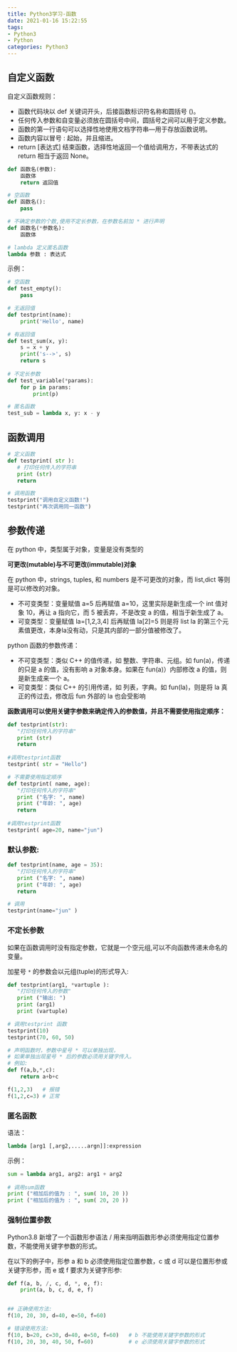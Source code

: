 ```yaml
---
title: Python3学习-函数
date: 2021-01-16 15:22:55
tags:
- Python3
- Python
categories: Python3
---
```


## 自定义函数

自定义函数规则：

* 函数代码块以 def 关键词开头，后接函数标识符名称和圆括号 ()。
* 任何传入参数和自变量必须放在圆括号中间，圆括号之间可以用于定义参数。
* 函数的第一行语句可以选择性地使用文档字符串—用于存放函数说明。
* 函数内容以冒号 : 起始，并且缩进。
* return [表达式] 结束函数，选择性地返回一个值给调用方，不带表达式的 return 相当于返回 None。

```py
def 函数名(参数):
	函数体
	return 返回值

# 空函数
def 函数名():
	pass

# 不确定参数的个数,使用不定长参数，在参数名前加 * 进行声明
def 函数名(*参数名):
	函数体

# lambda 定义匿名函数
lambda 参数 : 表达式
```

示例：

```py
# 空函数
def test_empty():
    pass

# 无返回值
def testprint(name):
    print('Hello', name)

# 有返回值
def test_sum(x, y):
    s = x + y
    print('s-->', s)
    return s
    
# 不定长参数
def test_variable(*params):
    for p in params:
        print(p)

# 匿名函数
test_sub = lambda x, y: x - y
```

## 函数调用

```py
# 定义函数
def testprint( str ):
   # 打印任何传入的字符串
   print (str)
   return

# 调用函数
testprint("调用自定义函数!")
testprint("再次调用同一函数")
```

## 参数传递

在 python 中，类型属于对象，变量是没有类型的

**可更改(mutable)与不可更改(immutable)对象**

在 python 中，strings, tuples, 和 numbers 是不可更改的对象，而 list,dict 等则是可以修改的对象。

* 不可变类型：变量赋值 a=5 后再赋值 a=10，这里实际是新生成一个 int 值对象 10，再让 a 指向它，而 5 被丢弃，不是改变 a 的值，相当于新生成了 a。
* 可变类型：变量赋值 la=[1,2,3,4] 后再赋值 la[2]=5 则是将 list la 的第三个元素值更改，本身la没有动，只是其内部的一部分值被修改了。

python 函数的参数传递：

* 不可变类型：类似 C++ 的值传递，如 整数、字符串、元组。如 fun(a)，传递的只是 a 的值，没有影响 a 对象本身。如果在 fun(a)）内部修改 a 的值，则是新生成来一个 a。
* 可变类型：类似 C++ 的引用传递，如 列表，字典。如 fun(la)，则是将 la 真正的传过去，修改后 fun 外部的 la 也会受影响

**函数调用可以使用关键字参数来确定传入的参数值，并且不需要使用指定顺序：**

```py
def testprint(str):
   "打印任何传入的字符串"
   print (str)
   return
 
#调用testprint函数
testprint( str = "Hello")

# 不需要使用指定顺序
def testprint( name, age):
   "打印任何传入的字符串"
   print ("名字: ", name)
   print ("年龄: ", age)
   return
 
#调用testprint函数
testprint( age=20, name="jun")
```

### 默认参数:

```py
def testprint(name, age = 35):
   "打印任何传入的字符串"
   print ("名字: ", name)
   print ("年龄: ", age)
   return

# 调用
testprint(name="jun" )
```

### 不定长参数

如果在函数调用时没有指定参数，它就是一个空元组,可以不向函数传递未命名的变量。

加星号 `*` 的参数会以元组(tuple)的形式导入:

```py
def testprint(arg1, *vartuple ):
   "打印任何传入的参数"
   print ("输出: ")
   print (arg1)
   print (vartuple)

# 调用testprint 函数
testprint(10)
testprint(70, 60, 50)

# 声明函数时，参数中星号 * 可以单独出现，
# 如果单独出现星号 * 后的参数必须用关键字传入。
# 例如:
def f(a,b,*,c):
    return a+b+c

f(1,2,3)   # 报错
f(1,2,c=3) # 正常
```

### 匿名函数

语法：

```py
lambda [arg1 [,arg2,.....argn]]:expression
```

示例：

```py
sum = lambda arg1, arg2: arg1 + arg2
 
# 调用sum函数
print ("相加后的值为 : ", sum( 10, 20 ))
print ("相加后的值为 : ", sum( 20, 20 ))
```

### 强制位置参数

Python3.8 新增了一个函数形参语法 / 用来指明函数形参必须使用指定位置参数，不能使用关键字参数的形式。

在以下的例子中，形参 a 和 b 必须使用指定位置参数，c 或 d 可以是位置形参或关键字形参，而 e 或 f 要求为关键字形参:

```py
def f(a, b, /, c, d, *, e, f):
    print(a, b, c, d, e, f)


## 正确使用方法:
f(10, 20, 30, d=40, e=50, f=60)

# 错误使用方法:
f(10, b=20, c=30, d=40, e=50, f=60)   # b 不能使用关键字参数的形式
f(10, 20, 30, 40, 50, f=60)           # e 必须使用关键字参数的形式
```